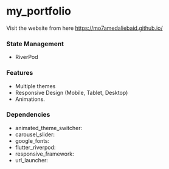# my_portfolio

Visit the website from here https://mo7amedaliebaid.github.io/

### State Management
- RiverPod

### Features
- Multiple themes
- Responsive Design (Mobile, Tablet, Desktop)
- Animations.

### Dependencies
- animated_theme_switcher:
- carousel_slider:
- google_fonts:
- flutter_riverpod:
- responsive_framework:
- url_launcher:

